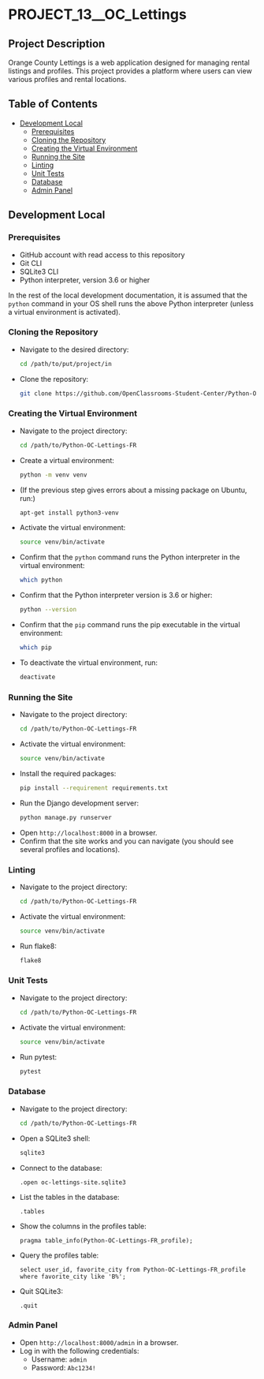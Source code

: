 # PROJECT_13__OC_Lettings

## Project Description

Orange County Lettings is a web application designed for managing rental listings and profiles. This project provides a platform where users can view various profiles and rental locations.

## Table of Contents

- [Development Local](#development-local)
  - [Prerequisites](#prerequisites)
  - [Cloning the Repository](#cloning-the-repository)
  - [Creating the Virtual Environment](#creating-the-virtual-environment)
  - [Running the Site](#running-the-site)
  - [Linting](#linting)
  - [Unit Tests](#unit-tests)
  - [Database](#database)
  - [Admin Panel](#admin-panel)

## Development Local

### Prerequisites

- GitHub account with read access to this repository
- Git CLI
- SQLite3 CLI
- Python interpreter, version 3.6 or higher

In the rest of the local development documentation, it is assumed that the `python` command in your OS shell runs the above Python interpreter (unless a virtual environment is activated).

### Cloning the Repository

- Navigate to the desired directory:
  ```bash
  cd /path/to/put/project/in
  ```
- Clone the repository:
  ```bash
  git clone https://github.com/OpenClassrooms-Student-Center/Python-OC-Lettings-FR.git
  ```

### Creating the Virtual Environment

- Navigate to the project directory:
  ```bash
  cd /path/to/Python-OC-Lettings-FR
  ```
- Create a virtual environment:
  ```bash
  python -m venv venv
  ```
- (If the previous step gives errors about a missing package on Ubuntu, run:)
  ```bash
  apt-get install python3-venv
  ```
- Activate the virtual environment:
  ```bash
  source venv/bin/activate
  ```
- Confirm that the `python` command runs the Python interpreter in the virtual environment:
  ```bash
  which python
  ```
- Confirm that the Python interpreter version is 3.6 or higher:
  ```bash
  python --version
  ```
- Confirm that the `pip` command runs the pip executable in the virtual environment:
  ```bash
  which pip
  ```
- To deactivate the virtual environment, run:
  ```bash
  deactivate
  ```

### Running the Site

- Navigate to the project directory:
  ```bash
  cd /path/to/Python-OC-Lettings-FR
  ```
- Activate the virtual environment:
  ```bash
  source venv/bin/activate
  ```
- Install the required packages:
  ```bash
  pip install --requirement requirements.txt
  ```
- Run the Django development server:
  ```bash
  python manage.py runserver
  ```
- Open `http://localhost:8000` in a browser.
- Confirm that the site works and you can navigate (you should see several profiles and locations).

### Linting

- Navigate to the project directory:
  ```bash
  cd /path/to/Python-OC-Lettings-FR
  ```
- Activate the virtual environment:
  ```bash
  source venv/bin/activate
  ```
- Run flake8:
  ```bash
  flake8
  ```

### Unit Tests

- Navigate to the project directory:
  ```bash
  cd /path/to/Python-OC-Lettings-FR
  ```
- Activate the virtual environment:
  ```bash
  source venv/bin/activate
  ```
- Run pytest:
  ```bash
  pytest
  ```

### Database

- Navigate to the project directory:
  ```bash
  cd /path/to/Python-OC-Lettings-FR
  ```
- Open a SQLite3 shell:
  ```bash
  sqlite3
  ```
- Connect to the database:
  ```sqlite
  .open oc-lettings-site.sqlite3
  ```
- List the tables in the database:
  ```sqlite
  .tables
  ```
- Show the columns in the profiles table:
  ```sqlite
  pragma table_info(Python-OC-Lettings-FR_profile);
  ```
- Query the profiles table:
  ```sqlite
  select user_id, favorite_city from Python-OC-Lettings-FR_profile where favorite_city like 'B%';
  ```
- Quit SQLite3:
  ```sqlite
  .quit
  ```

### Admin Panel

- Open `http://localhost:8000/admin` in a browser.
- Log in with the following credentials:
  - Username: `admin`
  - Password: `Abc1234!`
